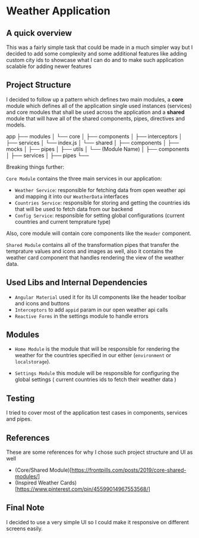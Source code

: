 # Weather Application

## A quick overview

This was a fairly simple task that could be made in a much simpler way but I decided to add some complexity and some additional features like adding custom city ids to showcase what I can do and to make such application scalable for adding newer features

## Project Structure

I decided to follow up a pattern which defines two main modules, a **core** module which defines all of the application single used instances (services) and core modules that shall be used across the application and a **shared** module that will have all of the shared components, pipes, directives and models.

app
├── modules
│   └── core
│       ├── components
│       ├── interceptors
│       ├── services
│       └── index.js
│   └── shared
│       ├── components
│       ├── mocks
│       ├── pipes
│       ├── utils
│   └── (Module Name)
│       ├── components
│       ├── services
│       ├── pipes
└──


Breaking things further:

`Core Module` contains the three main services in our application:
- `Weather Service`: responsible for fetching data from open weather api and mapping it into our `WeatherData` interfaces
- `Countries Service`: responsible for storing and getting the countries ids that will be used to fetch data from our backend
- `Config Service`: responsible for setting global configurations (current countries and current temprature type)

Also, core module will contain core components like the `Header` component.


`Shared Module` contains all of the transformation pipes that transfer the temprature values and icons and images as well, also it contains the weather card component that handles rendering the view of the weather data.


## Used Libs and Internal Dependencies

- `Angular Material` used it for its UI components like the header toolbar and icons and buttons
- `Interceptors` to add `appid` param in our open weather api calls
- `Reactive Forms` in the settings module to handle errors


## Modules 

- `Home Module` is the module that will be responsible for rendering the weather for the countries specified in our either (`environment` or `localstorage`). 

- `Settings Module` this module will be responsible for configuring the global settings ( current countries ids to fetch their weather data )


## Testing

I tried to cover most of the application test cases in components, services and pipes.


## References

These are some references for why I chose such project structure and UI as well

- (Core/Shared Module)[https://frontpills.com/posts/2019/core-shared-modules/]
- (Inspired Weather Cards)[https://www.pinterest.com/pin/45599014967553568/]


## Final Note

I decided to use a very simple UI so I could make it responsive on different screens easily.
